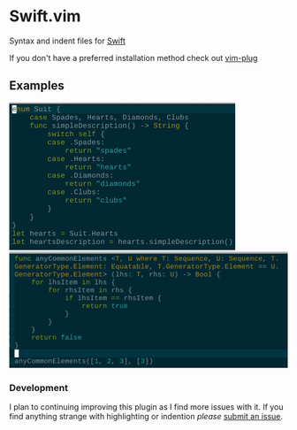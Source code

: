 # Swift.vim

Syntax and indent files for [Swift](https://developer.apple.com/swift/)

If you don't have a preferred installation method check out
[vim-plug](https://github.com/junegunn/vim-plug)

## Examples

![](https://raw.githubusercontent.com/Keithbsmiley/swift.vim/master/screenshots/screen.png)
![](https://raw.githubusercontent.com/Keithbsmiley/swift.vim/master/screenshots/screen2.png)


### Development

I plan to continuing improving this plugin as I find more issues with
it. If you find anything strange with highlighting or indention *please*
[submit an issue](https://github.com/Keithbsmiley/swift.vim/issues/new).
